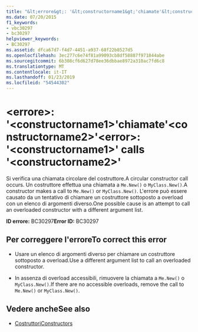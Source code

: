```yaml
---
title: "&lt;errore&gt;: '&lt;constructorname1&gt;'chiamate'&lt;constructorname2&gt;'"
ms.date: 07/20/2015
f1_keywords:
- vbc30297
- bc30297
helpviewer_keywords:
- BC30297
ms.assetid: dfca67d7-f4d7-4451-a937-68f22b8527d5
ms.openlocfilehash: 3ec277c6e74f81a99093cb8df58887f971844abe
ms.sourcegitcommit: 6b308cf6d627d78ee36dbbae8972a310ac7fd6c8
ms.translationtype: MT
ms.contentlocale: it-IT
ms.lasthandoff: 01/23/2019
ms.locfileid: "54544302"
---
```

# <a name="lterrorgt-ltconstructorname1gt-calls-ltconstructorname2gt"></a><span data-ttu-id="f7665-102">&lt;errore&gt;: '&lt;constructorname1&gt;'chiamate'&lt;constructorname2&gt;'</span><span class="sxs-lookup"><span data-stu-id="f7665-102">&lt;error&gt;: '&lt;constructorname1&gt;' calls '&lt;constructorname2&gt;'</span></span>
<span data-ttu-id="f7665-103">Si verifica una chiamata circolare del costruttore.</span><span class="sxs-lookup"><span data-stu-id="f7665-103">A circular constructor call occurs.</span></span> <span data-ttu-id="f7665-104">Un costruttore effettua una chiamata a `Me.New()` o `MyClass.New()`.</span><span class="sxs-lookup"><span data-stu-id="f7665-104">A constructor makes a call to `Me.New()` or `MyClass.New()`.</span></span> <span data-ttu-id="f7665-105">L'errore può essere causato da un tentativo di chiamare un costruttore sottoposto a overload con un elenco di argomenti diverso.</span><span class="sxs-lookup"><span data-stu-id="f7665-105">One possible cause is an attempt to call an overloaded constructor with a different argument list.</span></span>  
  
 <span data-ttu-id="f7665-106">**ID errore:** BC30297</span><span class="sxs-lookup"><span data-stu-id="f7665-106">**Error ID:** BC30297</span></span>  
  
## <a name="to-correct-this-error"></a><span data-ttu-id="f7665-107">Per correggere l'errore</span><span class="sxs-lookup"><span data-stu-id="f7665-107">To correct this error</span></span>  
  
-   <span data-ttu-id="f7665-108">Usare un elenco di argomenti diverso per chiamare un costruttore sottoposto a overload.</span><span class="sxs-lookup"><span data-stu-id="f7665-108">Use a different argument list to call an overloaded constructor.</span></span>  
  
-   <span data-ttu-id="f7665-109">In assenza di overload accessibili, rimuovere la chiamata a `Me.New()` o `MyClass.New()`.</span><span class="sxs-lookup"><span data-stu-id="f7665-109">If there are no accessible overloads, remove the call to `Me.New()` or `MyClass.New()`.</span></span>  
  
## <a name="see-also"></a><span data-ttu-id="f7665-110">Vedere anche</span><span class="sxs-lookup"><span data-stu-id="f7665-110">See also</span></span>
- [<span data-ttu-id="f7665-111">Costruttori</span><span class="sxs-lookup"><span data-stu-id="f7665-111">Constructors</span></span>](~/docs/visual-basic/programming-guide/concepts/object-oriented-programming.md#constructors)
